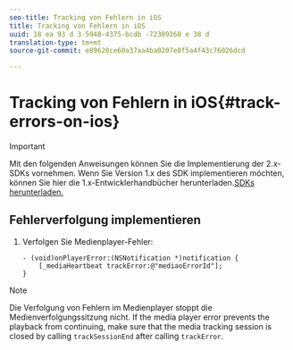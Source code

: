 ```yaml
---
seo-title: Tracking von Fehlern in iOS
title: Tracking von Fehlern in iOS
uuid: 18 ea 93 d 3-5948-4375-bcdb -72309268 e 38 d
translation-type: tm+mt
source-git-commit: e89620ce60a37aa4ba0207e8f5a4f43c76026dcd

---
```



# Tracking von Fehlern in iOS{#track-errors-on-ios}

>[!IMPORTANT]
>
>Mit den folgenden Anweisungen können Sie die Implementierung der 2.x-SDKs vornehmen. Wenn Sie Version 1.x des SDK implementieren möchten, können Sie hier die 1.x-Entwicklerhandbücher herunterladen.[SDKs herunterladen.](/help/sdk-implement/download-sdks.md)

## Fehlerverfolgung implementieren

1. Verfolgen Sie Medienplayer-Fehler:

   ```
   - (void)onPlayerError:(NSNotification *)notification { 
       [_mediaHeartbeat trackError:@"mediaoErrorId"]; 
   }
   ```

>[!NOTE]
>
>Die Verfolgung von Fehlern im Medienplayer stoppt die Medienverfolgungssitzung nicht. If the media player error prevents the playback from continuing, make sure that the media tracking session is closed by calling `trackSessionEnd` after calling `trackError`.

